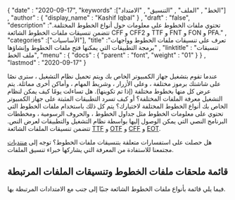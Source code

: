 {
  "date" : "2020-09-17",
  "keywords" :["الخط" , "الملف" , "التنسيق" , "الامتداد"] ,
  "author" : {
    "display_name" : "Kashif Iqbal"
} ,
  "draft" : "false",
  "description" :"تحتوي ملفات الخطوط على معلومات حول أنواع الخطوط المختلفة. تتضمن تنسيقات ملفات الخطوط الشائعة CFF و CFF2 و TTF و FNT و FON و PFA." ,
  "categories" :["الأساسيات"],
  "title" :"تعرف على تنسيقات ملفات الخطوط وواجهات برمجة التطبيقات التي يمكنها فتح ملفات الخطوط وإنشاؤها" ,
  "linktitle" : "تنسيقات ملف الخط",
  "menu" : {
    "docs" : {
      "parent" : "font",
      "weight" : "01"
}
} ,
  "lastmod" : "2020-09-17"
}

عندما تقوم بتشغيل جهاز الكمبيوتر الخاص بك ويتم تحميل نظام التشغيل ، سترى نصًا على شاشتك برموز مختلفة ، وعلى الأزرار ، وشريط المهام ، وأماكن أخرى مماثلة. يتم عرض كل منها بخطوط مختلفة (إذا تم تكوينها). هل تساءلت يومًا كيف يمكن لنظام التشغيل معرفة الملفات المختلفة؟ أو كيف تسرد التطبيقات المثبتة على جهاز الكمبيوتر الخاص بك أنواع الخطوط المختلفة لاختيارك؟ يتم كل ذلك باستخدام ملفات الخطوط التي تحتوي على معلومات الخطوط مثل جداول الخطوط ، والحروف الرسومية ، ومخططات البرنامج النصي التي يمكن الوصول إليها بواسطة نظام التشغيل والتطبيقات لعرض النص. تتضمن تنسيقات الملفات الشائعة [TTF](/ar/font/ttf/) و [OTF](/ar/font/otf/) و [CFF](/ar/font/cff/) و [EOT](/ar/font/eot/).

هل حصلت على استفسارات متعلقة بتنسيقات ملفات الخطوط؟ توجه إلى [منتديات](https://forum.fileformat.com/c/font/28) مجتمعنا للاستفادة من المعرفة التي يشاركها خبراء تنسيق الملفات.

## قائمة ملحقات ملفات الخطوط وتنسيقات الملفات المرتبطة

فيما يلي قائمة بأنواع ملفات الخطوط الشائعة جنبًا إلى جنب مع الامتدادات المرتبطة بها.

